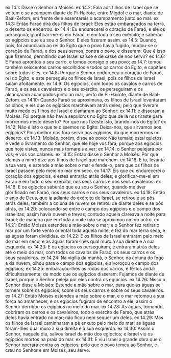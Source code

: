 ex 14.1: Disse o Senhor a Moisés:
ex 14.2: Fala aos filhos de Israel que se voltem e se acampem diante de Pi-Hairote, entre Migdol e o mar, diante de Baal-Zefom; em frente dele assentareis o acampamento junto ao mar.
ex 14.3: Então Faraó dirá dos filhos de Israel: Eles estão embaraçados na terra, o deserto os encerrou.
ex 14.4: Eu endurecerei o coração de Faraó, e ele os perseguirá; glorificar-me-ei em Faraó, e em todo o seu exército; e saberão os egípcios que eu sou o Senhor. E eles fizeram assim.
ex 14.5: Quando, pois, foi anunciado ao rei do Egito que o povo havia fugido, mudou-se o coração de Faraó, e dos seus servos, contra o povo, e disseram: Que é isso que fizemos, permitindo que Israel saísse e deixasse de nos servir?
ex 14.6: E Faraó aprontou o seu carro, e tomou consigo o seu povo;
ex 14.7: tomou também seiscentos carros escolhidos e todos os carros do Egito, e capitães sobre todos eles.
ex 14.8: Porque o Senhor endureceu o coração de Faraó, rei do Egito, e este perseguiu os filhos de Israel; pois os filhos de Israel saíam afoitamente.
ex 14.9: Os egípcios, com todos os cavalos e carros de Faraó, e os seus cavaleiros e o seu exército, os perseguiram e os alcançaram acampados junto ao mar, perto de Pi-Hairote, diante de Baal-Zefom.
ex 14.10: Quando Faraó se aproximava, os filhos de Israel levantaram os olhos, e eis que os egípcios marchavam atrás deles; pelo que tiveram muito medo os filhos de Israel e clamaram ao Senhor:
ex 14.11: e disseram a Moisés: Foi porque não havia sepulcros no Egito que de lá nos tiraste para morrermos neste deserto? Por que nos fizeste isto, tirando-nos do Egito?
ex 14.12: Não é isto o que te dissemos no Egito: Deixa-nos, que sirvamos aos egípcios? Pois melhor nos fora servir aos egípcios, do que morrermos no deserto.
ex 14.13: Moisés, porém, disse ao povo: Não temais; estai quietos, e vede o livramento do Senhor, que ele hoje vos fará; porque aos egípcios que hoje vistes, nunca mais tornareis a ver;
ex 14.14: o Senhor pelejará por vós; e vós vos calareis.
ex 14.15: Então disse o Senhor a Moisés: Por que clamas a mim? dize aos filhos de Israel que marchem.
ex 14.16: E tu, levanta a tua vara, e estende a mão sobre o mar e fende-o, para que os filhos de Israel passem pelo meio do mar em seco.
ex 14.17: Eis que eu endurecerei o coração dos egípcios, e estes entrarão atrás deles; e glorificar-me-ei em Faraó e em todo o seu exército, nos seus carros e nos seus cavaleiros.
ex 14.18: E os egípcios saberão que eu sou o Senhor, quando me tiver glorificado em Faraó, nos seus carros e nos seus cavaleiros.
ex 14.19: Então o anjo de Deus, que ia adiante do exército de Israel, se retirou e se pôs atrás deles; também a coluna de nuvem se retirou de diante deles e se pôs atrás,
ex 14.20: colocando-se entre o campo dos egípcios e o campo dos israelitas; assim havia nuvem e trevas; contudo aquela clareava a noite para Israel; de maneira que em toda a noite não se aproximou um do outro.
ex 14.21: Então Moisés estendeu a mão sobre o mar; e o Senhor fez retirar o mar por um forte vento oriental toda aquela noite, e fez do mar terra seca, e as águas foram divididas.
ex 14.22: E os filhos de Israel entraram pelo meio do mar em seco; e as águas foram-lhes qual muro à sua direita e à sua esquerda.
ex 14.23: E os egípcios os perseguiram, e entraram atrás deles até o meio do mar, com todos os cavalos de Faraó, os seus carros e os seus cavaleiros.
ex 14.24: Na vigília da manhã, o Senhor, na coluna do fogo e da nuvem, olhou para o campo dos egípcios, e alvoroçou o campo dos egípcios;
ex 14.25: embaraçou-lhes as rodas dos carros, e fê-los andar dificultosamente; de modo que os egípcios disseram: Fujamos de diante de Israel, porque o Senhor peleja por eles contra os egípcios.
ex 14.26: Nisso o Senhor disse a Moisés: Estende a mão sobre o mar, para que as águas se tornem sobre os egípcios, sobre os seus carros e sobre os seus cavaleiros.
ex 14.27: Então Moisés estendeu a mão sobre o mar, e o mar retomou a sua força ao amanhecer, e os egípcios fugiram de encontro a ele; assim o Senhor derribou os egípcios no meio do mar.
ex 14.28: As águas, tornando, cobriram os carros e os cavaleiros, todo o exército de Faraó, que atrás deles havia entrado no mar; não ficou nem sequer um deles.
ex 14.29: Mas os filhos de Israel caminharam a pé enxuto pelo meio do mar; as águas foram-lhes qual muro à sua direita e à sua esquerda.
ex 14.30: Assim o Senhor, naquele dia, salvou Israel da mão dos egípcios; e Israel viu os egípcios mortos na praia do mar.
ex 14.31: E viu Israel a grande obra que o Senhor operara contra os egípcios; pelo que o povo temeu ao Senhor, e creu no Senhor e em Moisés, seu servo.
